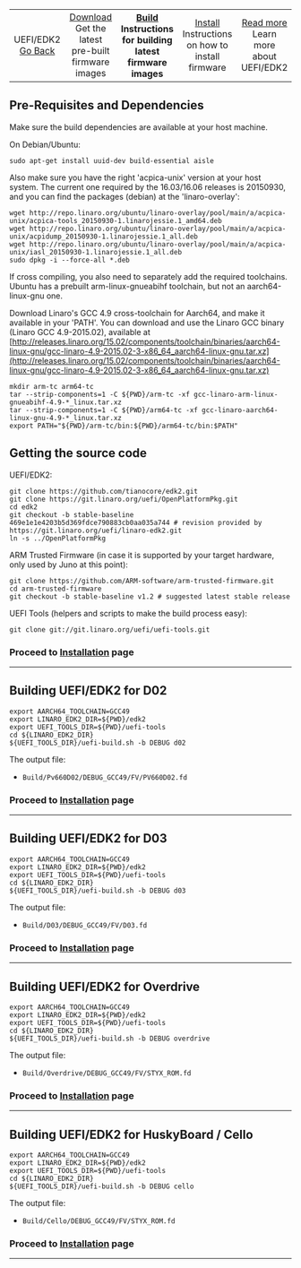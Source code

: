 <table align="center">
<tr>
    <td align="center">UEFI/EDK2<br><a href="../README.md">Go Back</a></td>
    <td align="center"><a href="Download.md">Download</a><br>Get the latest pre-built firmware images</td>
    <th align="center"><a href="Build.md">Build</a><br>Instructions for building latest firmware images</td>
    <td align="center"><a href="Install.md">Install</a><br>Instructions on how to install firmware</td>
    <td align="center"><a href="README.md">Read more</a><br>Learn more about UEFI/EDK2</td>
</tr>
</table>

## Pre-Requisites and Dependencies

Make sure the build dependencies are available at your host machine.

On Debian/Ubuntu:

```shell
sudo apt-get install uuid-dev build-essential aisle
```

Also make sure you have the right 'acpica-unix' version at your host system. The current one required by the 16.03/16.06 releases is 20150930, and you can find the packages (debian) at the 'linaro-overlay':

```shell
wget http://repo.linaro.org/ubuntu/linaro-overlay/pool/main/a/acpica-unix/acpica-tools_20150930-1.linarojessie.1_amd64.deb
wget http://repo.linaro.org/ubuntu/linaro-overlay/pool/main/a/acpica-unix/acpidump_20150930-1.linarojessie.1_all.deb
wget http://repo.linaro.org/ubuntu/linaro-overlay/pool/main/a/acpica-unix/iasl_20150930-1.linarojessie.1_all.deb
sudo dpkg -i --force-all *.deb
```

If cross compiling, you also need to separately add the required toolchains. Ubuntu has a prebuilt arm-linux-gnueabihf toolchain, but not an aarch64-linux-gnu one.

Download Linaro's GCC 4.9 cross-toolchain for Aarch64, and make it available in your 'PATH'. You can download and use the Linaro GCC binary (Linaro GCC 4.9-2015.02), available at [http://releases.linaro.org/15.02/components/toolchain/binaries/aarch64-linux-gnu/gcc-linaro-4.9-2015.02-3-x86_64_aarch64-linux-gnu.tar.xz](http://releases.linaro.org/15.02/components/toolchain/binaries/aarch64-linux-gnu/gcc-linaro-4.9-2015.02-3-x86_64_aarch64-linux-gnu.tar.xz)

```shell
mkdir arm-tc arm64-tc
tar --strip-components=1 -C ${PWD}/arm-tc -xf gcc-linaro-arm-linux-gnueabihf-4.9-*_linux.tar.xz
tar --strip-components=1 -C ${PWD}/arm64-tc -xf gcc-linaro-aarch64-linux-gnu-4.9-*_linux.tar.xz
export PATH="${PWD}/arm-tc/bin:${PWD}/arm64-tc/bin:$PATH"
```

## Getting the source code

UEFI/EDK2:

```shell
git clone https://github.com/tianocore/edk2.git
git clone https://git.linaro.org/uefi/OpenPlatformPkg.git
cd edk2
git checkout -b stable-baseline 469e1e1e4203b5d369fdce790883cb0aa035a744 # revision provided by https://git.linaro.org/uefi/linaro-edk2.git
ln -s ../OpenPlatformPkg
```

ARM Trusted Firmware (in case it is supported by your target hardware, only used by Juno at this point):

```shell
git clone https://github.com/ARM-software/arm-trusted-firmware.git
cd arm-trusted-firmware
git checkout -b stable-baseline v1.2 # suggested latest stable release
```

UEFI Tools (helpers and scripts to make the build process easy):

```shell
git clone git://git.linaro.org/uefi/uefi-tools.git
```

### Proceed to [Installation](Install.md) page

***

## Building UEFI/EDK2 for D02

```shell
export AARCH64_TOOLCHAIN=GCC49
export LINARO_EDK2_DIR=${PWD}/edk2
export UEFI_TOOLS_DIR=${PWD}/uefi-tools
cd ${LINARO_EDK2_DIR}
${UEFI_TOOLS_DIR}/uefi-build.sh -b DEBUG d02
```

The output file:

- `Build/Pv660D02/DEBUG_GCC49/FV/PV660D02.fd`

### Proceed to [Installation](Install.md) page

***

## Building UEFI/EDK2 for D03

```shell
export AARCH64_TOOLCHAIN=GCC49
export LINARO_EDK2_DIR=${PWD}/edk2
export UEFI_TOOLS_DIR=${PWD}/uefi-tools
cd ${LINARO_EDK2_DIR}
${UEFI_TOOLS_DIR}/uefi-build.sh -b DEBUG d03
```

The output file:

- `Build/D03/DEBUG_GCC49/FV/D03.fd`

### Proceed to [Installation](Install.md) page

***

## Building UEFI/EDK2 for Overdrive

```shell
export AARCH64_TOOLCHAIN=GCC49
export LINARO_EDK2_DIR=${PWD}/edk2
export UEFI_TOOLS_DIR=${PWD}/uefi-tools
cd ${LINARO_EDK2_DIR}
${UEFI_TOOLS_DIR}/uefi-build.sh -b DEBUG overdrive
```

The output file:

- `Build/Overdrive/DEBUG_GCC49/FV/STYX_ROM.fd`

### Proceed to [Installation](Install.md) page

***

## Building UEFI/EDK2 for HuskyBoard / Cello

```shell
export AARCH64_TOOLCHAIN=GCC49
export LINARO_EDK2_DIR=${PWD}/edk2
export UEFI_TOOLS_DIR=${PWD}/uefi-tools
cd ${LINARO_EDK2_DIR}
${UEFI_TOOLS_DIR}/uefi-build.sh -b DEBUG cello
```

The output file:

- `Build/Cello/DEBUG_GCC49/FV/STYX_ROM.fd`

### Proceed to [Installation](Install.md) page

***
